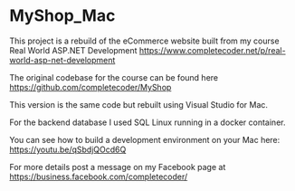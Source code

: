 # MyShop_Mac
This project is a rebuild of the eCommerce website built from my course Real World ASP.NET Development
https://www.completecoder.net/p/real-world-asp-net-development

The original codebase for the course can be found here https://github.com/completecoder/MyShop

This version is the same code but rebuilt using Visual Studio for Mac.

For the backend database I used SQL Linux running in a docker container.

You can see how to build a development environment on your Mac here:
https://youtu.be/qSbdjQOcd6Q

For more details post a message on my Facebook page at https://business.facebook.com/completecoder/
